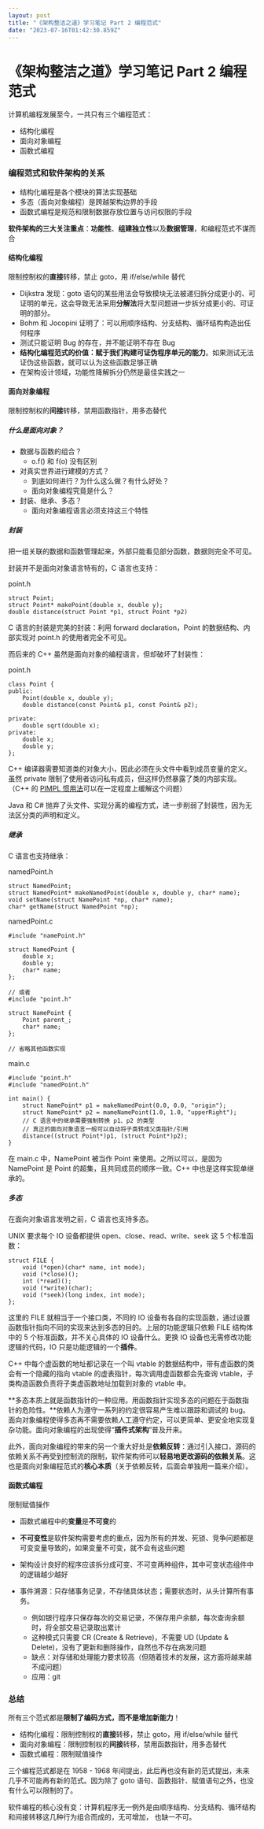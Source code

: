 ```yaml
---
layout: post
title: "《架构整洁之道》学习笔记 Part 2 编程范式"
date: "2023-07-16T01:42:30.859Z"
---
```

《架构整洁之道》学习笔记 Part 2 编程范式
========================

计算机编程发展至今，一共只有三个编程范式：

*   结构化编程
*   面向对象编程
*   函数式编程

### 编程范式和软件架构的关系

*   结构化编程是各个模块的算法实现基础
*   多态（面向对象编程）是跨越架构边界的手段
*   函数式编程是规范和限制数据存放位置与访问权限的手段

**软件架构的三大关注重点**：**功能性**、**组建独立性**以及**数据管理**，和编程范式不谋而合

#### 结构化编程

限制控制权的**直接**转移，禁止 goto，用 if/else/while 替代

*   Dijkstra 发现：goto 语句的某些用法会导致模块无法被递归拆分成更小的、可证明的单元，这会导致无法采用**分解法**将大型问题进一步拆分成更小的、可证明的部分。
*   Bohm 和 Jocopini 证明了：可以用顺序结构、分支结构、循环结构构造出任何程序
*   测试只能证明 Bug 的存在，并不能证明不存在 Bug
*   **结构化编程范式的价值：赋于我们构建可证伪程序单元的能力**。如果测试无法证伪这些函数，就可以认为这些函数足够正确
*   在架构设计领域，功能性降解拆分仍然是最佳实践之一

#### 面向对象编程

限制控制权的**间接**转移，禁用函数指针，用多态替代

##### 什么是面向对象？

*   数据与函数的组合？
    *   o.f() 和 f(o) 没有区别
*   对真实世界进行建模的方式？
    *   到底如何进行？为什么这么做？有什么好处？
    *   面向对象编程究竟是什么？
*   封装、继承、多态？
    *   面向对象编程语言必须支持这三个特性

##### 封装

把一组关联的数据和函数管理起来，外部只能看见部分函数，数据则完全不可见。

封装并不是面向对象语言特有的，C 语言也支持：

point.h

    struct Point;
    struct Point* makePoint(double x, double y);
    double distance(struct Point *p1, struct Point *p2)
    

C 语言的封装是完美的封装：利用 forward declaration，Point 的数据结构、内部实现对 point.h 的使用者完全不可见。

而后来的 C++ 虽然是面向对象的编程语言，但却破坏了封装性：

point.h

    class Point {
    public:
        Point(double x, double y);
        double distance(const Point& p1, const Point& p2);
        
    private:
        double sqrt(double x);
    private:
        double x;
        double y;
    };
    

C++ 编译器需要知道类的对象大小，因此必须在头文件中看到成员变量的定义。虽然 private 限制了使用者访问私有成员，但这样仍然暴露了类的内部实现。（C++ 的 [PIMPL 惯用法](https://www.cnblogs.com/tengzijian/p/17473602.html)可以在一定程度上缓解这个问题）

Java 和 C# 抛弃了头文件、实现分离的编程方式，进一步削弱了封装性，因为无法区分类的声明和定义。

##### 继承

C 语言也支持继承：

namedPoint.h

    struct NamedPoint;
    struct NamedPoint* makeNamedPoint(double x, double y, char* name);
    void setName(struct NamePoint *np, char* name);
    char* getName(struct NamedPoint *np);
    

namedPoint.c

    #include "namePoint.h"
    
    struct NamedPoint {
        double x;
        double y;
        char* name;
    };
    
    // 或者
    #include "point.h"
    
    struct NamePoint {
        Point parent_;
        char* name;
    };
    
    // 省略其他函数实现
    

main.c

    #include "point.h"
    #include "namedPoint.h"
    
    int main() {
        struct NamePoint* p1 = makeNamedPoint(0.0, 0.0, "origin");
        struct NamePoint* p2 = mameNamePoint(1.0, 1.0, "upperRight");
        // C 语言中的继承需要强制转换 p1、p2 的类型
        // 真正的面向对象语言一般可以自动将子类转成父类指针/引用
        distance((struct Point*)p1, (struct Point*)p2);
    }
    

在 main.c 中，NamePoint 被当作 Point 来使用。之所以可以，是因为 NamePoint 是 Point 的超集，且共同成员的顺序一致。C++ 中也是这样实现单继承的。

##### 多态

在面向对象语言发明之前，C 语言也支持多态。

UNIX 要求每个 IO 设备都提供 open、close、read、write、seek 这 5 个标准函数：

    struct FILE {
        void (*open)(char* name, int mode);
        void (*close)();
        int (*read)();
        void (*write)(char);
        void (*seek)(long index, int mode);
    };
    

这里的 FILE 就相当于一个接口类，不同的 IO 设备有各自的实现函数，通过设置函数指针指向不同的实现来达到多态的目的。上层的功能逻辑只依赖 FILE 结构体中的 5 个标准函数，并不关心具体的 IO 设备什么。更换 IO 设备也无需修改功能逻辑的代码，IO 只是功能逻辑的一个**插件**。

C++ 中每个虚函数的地址都记录在一个叫 vtable 的数据结构中，带有虚函数的类会有一个隐藏的指向 vtable 的虚表指针，每次调用虚函数都会先查询 vtable，子类构造函数负责将子类虚函数地址加载到对象的 vtable 中。

**多态本质上就是函数指针的一种应用。用函数指针实现多态的问题在于函数指针的危险性。**依赖人为遵守一系列的约定很容易产生难以跟踪和调试的 bug。面向对象编程使得多态再不需要依赖人工遵守约定，可以更简单、更安全地实现复杂功能。面向对象编程的出现使得“**插件式架构**”普及开来。

此外，面向对象编程的带来的另一个重大好处是**依赖反转**：通过引入接口，源码的依赖关系不再受到控制流的限制，软件架构师可以**轻易地更改源码的依赖关系**。这也是面向对象编程范式的**核心本质**（关于依赖反转，后面会单独用一篇来介绍）。

#### 函数式编程

限制赋值操作

*   函数式编程中的**变量**是**不可变**的
    
*   **不可变性**是软件架构需要考虑的重点，因为所有的并发、死锁、竞争问题都是可变变量导致的，如果变量不可变，就不会有这些问题
    
*   架构设计良好的程序应该拆分成可变、不可变两种组件，其中可变状态组件中的逻辑越少越好
    
*   事件溯源：只存储事务记录，不存储具体状态；需要状态时，从头计算所有事务。
    
    *   例如银行程序只保存每次的交易记录，不保存用户余额，每次查询余额时，将全部交易记录取出累计
    *   这种模式只需要 CR (Create & Retrieve)，不需要 UD (Update & Delete)，没有了更新和删除操作，自然也不存在病发问题
    *   缺点：对存储和处理能力要求较高（但随着技术的发展，这方面将越来越不成问题）
    *   应用：git

### 总结

所有三个范式都是**限制了编码方式，而不是增加新能力**！

*   结构化编程：限制控制权的**直接**转移，禁止 goto，用 if/else/while 替代
*   面向对象编程：限制控制权的**间接**转移，禁用函数指针，用多态替代
*   函数式编程：限制赋值操作

三个编程范式都是在 1958 - 1968 年间提出，此后再也没有新的范式提出，未来几乎不可能再有新的范式。因为除了 goto 语句、函数指针、赋值语句之外，也没有什么可以限制的了。

软件编程的核心没有变：计算机程序无一例外是由顺序结构、分支结构、循环结构和间接转移这几种行为组合而成的，无可增加， 也缺一不可。